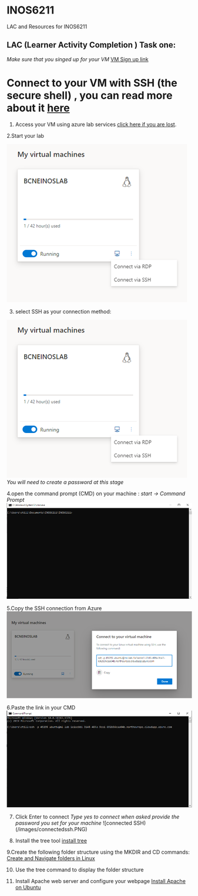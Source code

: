# INOS6211
LAC and Resources for INOS6211

## LAC (Learner Activity Completion ) Task one:

*Make sure that you singed up for your VM*
[VM Sign up link](https://labs.azure.com/register/nzop2fh9)

# Connect to your VM with SSH (the secure shell) , you can read more about it [here](https://www.ssh.com/ssh/)
1. Access your VM using azure lab services [click here if you are lost](https://labs.azure.com). 


2.Start your lab 

![start your lab](/images/sshconnection.PNG)

3. select SSH as your connection method:

![Connect with SSH](/images/sshconnection.PNG)
*You will need to create a password at this stage*

4.open the command prompt (CMD) on your machine : *start -> Command Prompt*
![Connect with SSH](/images/commandprompt.PNG)

5.Copy the SSH connection from Azure
![copy SSH link](/images/sshlink.PNG)

6.Paste the link in your CMD
![paste CMD](/images/sshcmd.PNG)

7. Click Enter to connect
*Type yes to connect when asked*
*provide the password you set for your machine*
![connected SSH)(/images/connectedssh.PNG)

8. Install the tree tool [install tree](https://vitux.com/linux-tree-command/)

9.Create the following folder structure using the MKDIR and CD commands:
[Create and Navigate folders in Linux](https://www.digitalocean.com/community/tutorials/basic-linux-navigation-and-file-management)

10. Use the tree command to display the folder structure 

11. Install Apache web server and configure your webpage [Install Apache on Ubuntu](https://www.digitalocean.com/community/tutorials/how-to-install-the-apache-web-server-on-ubuntu-20-04)







